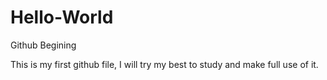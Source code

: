 # Hello-World
Github Begining

This is my first github file, I will try my best to study and make full use of it.

